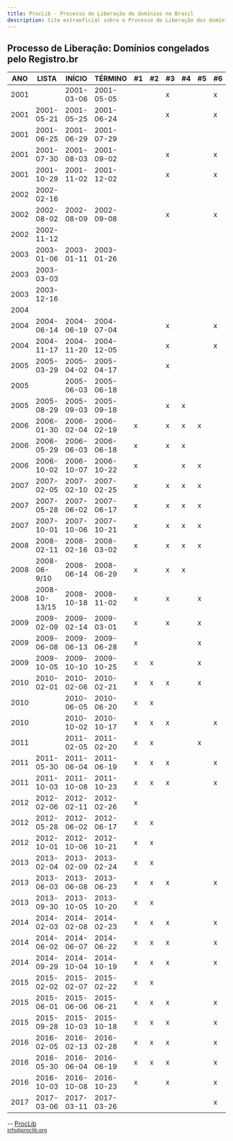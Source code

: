 ```yaml
---
title: ProcLib - Processo de Liberação de domínios no Brasil
description: Site extraoficial sobre o Processo de Liberação dos domínios congelados pelo Registro.br
---
```

## Processo de Liberação: Domínios congelados pelo Registro.br

| ANO  | LISTA         | INÍCIO     | TÉRMINO    | #1 | #2 | #3 | #4 | #5 | #6 | 
|------|---------------|------------|------------|----|----|----|----|----|----| 
| 2001 |               | 2001-03-06 | 2001-05-05 |    |    | x  |    |    | x  | 
| 2001 | 2001-05-21    | 2001-05-25 | 2001-06-24 |    |    | x  |    |    | x  | 
| 2001 | 2001-06-25    | 2001-06-29 | 2001-07-29 |    |    |    |    |    |    | 
| 2001 | 2001-07-30    | 2001-08-03 | 2001-09-02 |    |    | x  |    |    | x  | 
| 2001 | 2001-10-29    | 2001-11-02 | 2001-12-02 |    |    | x  |    |    | x  | 
| 2002 | 2002-02-16    |            |            |    |    |    |    |    |    | 
| 2002 | 2002-08-02    | 2002-08-09 | 2002-09-08 |    |    | x  |    |    | x  | 
| 2002 | 2002-11-12    |            |            |    |    |    |    |    |    | 
| 2003 | 2003-01-06    | 2003-01-11 | 2003-01-26 |    |    |    |    |    |    | 
| 2003 | 2003-03-03    |            |            |    |    |    |    |    |    | 
| 2003 | 2003-12-16    |            |            |    |    |    |    |    |    | 
| 2004 |               |            |            |    |    |    |    |    |    | 
| 2004 | 2004-06-14    | 2004-06-19 | 2004-07-04 |    |    | x  |    |    | x  | 
| 2004 | 2004-11-17    | 2004-11-20 | 2004-12-05 |    |    | x  |    |    | x  | 
| 2005 | 2005-03-29    | 2005-04-02 | 2005-04-17 |    |    | x  |    |    |    | 
| 2005 |               | 2005-06-03 | 2005-06-18 |    |    |    |    |    |    | 
| 2005 | 2005-08-29    | 2005-09-03 | 2005-09-18 |    |    | x  | x  |    |    | 
| 2006 | 2006-01-30    | 2006-02-04 | 2006-02-19 | x  |    | x  | x  | x  |    | 
| 2006 | 2006-05-29    | 2006-06-03 | 2006-06-18 | x  |    | x  | x  |    |    | 
| 2006 | 2006-10-02    | 2006-10-07 | 2006-10-22 | x  |    |    | x  | x  |    | 
| 2007 | 2007-02-05    | 2007-02-10 | 2007-02-25 | x  |    | x  | x  | x  |    | 
| 2007 | 2007-05-28    | 2007-06-02 | 2007-06-17 | x  |    | x  | x  | x  |    | 
| 2007 | 2007-10-01    | 2007-10-06 | 2007-10-21 | x  |    | x  | x  | x  |    | 
| 2008 | 2008-02-11    | 2008-02-16 | 2008-03-02 | x  |    | x  | x  | x  |    | 
| 2008 | 2008-06-9/10  | 2008-06-14 | 2008-06-29 | x  |    | x  | x  |    |    | 
| 2008 | 2008-10-13/15 | 2008-10-18 | 2008-11-02 | x  |    | x  |    | x  |    | 
| 2009 | 2009-02-09    | 2009-02-14 | 2009-03-01 | x  |    | x  |    | x  |    | 
| 2009 | 2009-06-08    | 2009-06-13 | 2009-06-28 | x  |    |    |    | x  |    | 
| 2009 | 2009-10-05    | 2009-10-10 | 2009-10-25 | x  | x  |    |    | x  |    | 
| 2010 | 2010-02-01    | 2010-02-06 | 2010-02-21 | x  | x  | x  |    | x  |    | 
| 2010 |               | 2010-06-05 | 2010-06-20 | x  | x  |    |    |    |    | 
| 2010 |               | 2010-10-02 | 2010-10-17 | x  | x  | x  |    |    | x  | 
| 2011 |               | 2011-02-05 | 2011-02-20 | x  | x  |    |    | x  |    | 
| 2011 | 2011-05-30    | 2011-06-04 | 2011-06-19 | x  | x  | x  |    |    | x  | 
| 2011 | 2011-10-03    | 2011-10-08 | 2011-10-23 | x  | x  | x  |    |    | x  | 
| 2012 | 2012-02-06    | 2012-02-11 | 2012-02-26 | x  |    |    |    |    |    | 
| 2012 | 2012-05-28    | 2012-06-02 | 2012-06-17 | x  | x  |    |    |    |    | 
| 2012 | 2012-10-01    | 2012-10-06 | 2012-10-21 | x  | x  |    |    |    |    | 
| 2013 | 2013-02-04    | 2013-02-09 | 2013-02-24 | x  | x  |    |    |    |    | 
| 2013 | 2013-06-03    | 2013-06-08 | 2013-06-23 | x  | x  | x  |    |    | x  | 
| 2013 | 2013-09-30    | 2013-10-05 | 2013-10-20 | x  | x  |    |    |    |    | 
| 2014 | 2014-02-03    | 2014-02-08 | 2014-02-23 | x  | x  | x  |    |    | x  | 
| 2014 | 2014-06-02    | 2014-06-07 | 2014-06-22 | x  | x  | x  |    |    | x  | 
| 2014 | 2014-09-29    | 2014-10-04 | 2014-10-19 | x  | x  | x  |    |    | x  | 
| 2015 | 2015-02-02    | 2015-02-07 | 2015-02-22 | x  | x  |    |    |    |    | 
| 2015 | 2015-06-01    | 2015-06-06 | 2015-06-21 | x  | x  | x  |    |    | x  | 
| 2015 | 2015-09-28    | 2015-10-03 | 2015-10-18 | x  | x  | x  |    |    | x  | 
| 2016 | 2016-02-05    | 2016-02-13 | 2016-02-28 | x  | x  | x  |    |    | x  | 
| 2016 | 2016-05-30    | 2016-06-04 | 2016-06-19 | x  | x  | x  |    |    | x  | 
| 2016 | 2016-10-03    | 2016-10-08 | 2016-10-23 | x  |    | x  |    |    | x  | 
| 2017 | 2017-03-06    | 2017-03-11 | 2017-03-26 |    |    |    |    |    | x  | 

--
[ProcLib](https://www.proclib.org/) <!--sse--><br/><small>info@proclib.org</small><!--/sse-->
